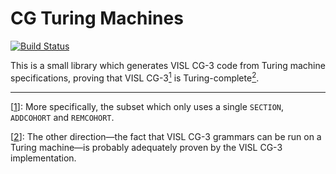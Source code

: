 # CG Turing Machines

[![Build Status](https://travis-ci.org/pepijnkokke/cgtm.svg?branch=master)](https://travis-ci.org/pepijnkokke/cgtm)

This is a small library which generates VISL CG-3 code from Turing machine specifications, proving that VISL CG-3<a name="1" href="#ad1"><sup>1</sup></a> is Turing-complete<a name="2" href="#ad2"><sup>2</sup></a>.

---

[<a name="ad1" href="#1">1</a>]: 
More specifically, the subset which only uses a single `SECTION`, `ADDCOHORT` and `REMCOHORT`.

[<a name="ad2" href="#2">2</a>]: 
The other direction—the fact that VISL CG-3 grammars can be run on a Turing machine—is probably adequately proven by the VISL CG-3 implementation.
